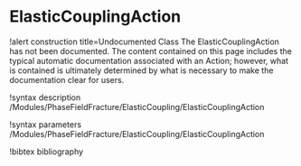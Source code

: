 # ElasticCouplingAction

!alert construction title=Undocumented Class
The ElasticCouplingAction has not been documented. The content contained on this page includes the
typical automatic documentation associated with an Action; however, what is contained is ultimately
determined by what is necessary to make the documentation clear for users.

!syntax description /Modules/PhaseFieldFracture/ElasticCoupling/ElasticCouplingAction

!syntax parameters /Modules/PhaseFieldFracture/ElasticCoupling/ElasticCouplingAction

!bibtex bibliography
